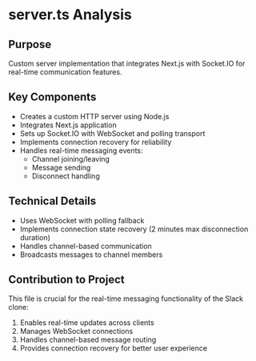 # server.ts Analysis

## Purpose
Custom server implementation that integrates Next.js with Socket.IO for real-time communication features.

## Key Components
- Creates a custom HTTP server using Node.js
- Integrates Next.js application
- Sets up Socket.IO with WebSocket and polling transport
- Implements connection recovery for reliability
- Handles real-time messaging events:
  - Channel joining/leaving
  - Message sending
  - Disconnect handling

## Technical Details
- Uses WebSocket with polling fallback
- Implements connection state recovery (2 minutes max disconnection duration)
- Handles channel-based communication
- Broadcasts messages to channel members

## Contribution to Project
This file is crucial for the real-time messaging functionality of the Slack clone:
1. Enables real-time updates across clients
2. Manages WebSocket connections
3. Handles channel-based message routing
4. Provides connection recovery for better user experience 